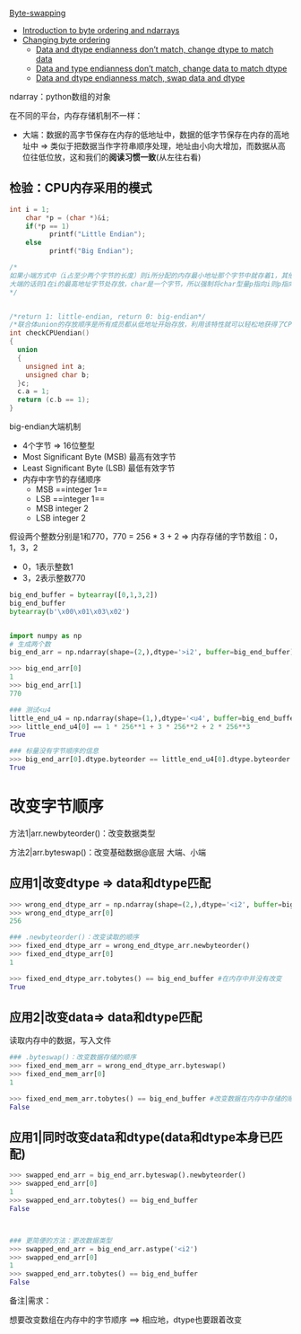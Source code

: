 [Byte-swapping](https://numpy.org/doc/1.19/user/basics.byteswapping.html#)

- [Introduction to byte ordering and ndarrays](https://numpy.org/doc/1.19/user/basics.byteswapping.html#introduction-to-byte-ordering-and-ndarrays)
- [Changing byte ordering](https://numpy.org/doc/1.19/user/basics.byteswapping.html#changing-byte-ordering)
  - [Data and dtype endianness don’t match, change dtype to match data](https://numpy.org/doc/1.19/user/basics.byteswapping.html#data-and-dtype-endianness-don-t-match-change-dtype-to-match-data)
  - [Data and type endianness don’t match, change data to match dtype](https://numpy.org/doc/1.19/user/basics.byteswapping.html#data-and-type-endianness-don-t-match-change-data-to-match-dtype)
  - [Data and dtype endianness match, swap data and dtype](https://numpy.org/doc/1.19/user/basics.byteswapping.html#data-and-dtype-endianness-match-swap-data-and-dtype)



ndarray：python数组的对象

在不同的平台，内存存储机制不一样：

- 大端：数据的高字节保存在内存的低地址中，数据的低字节保存在内存的高地址中 => 类似于把数据当作字符串顺序处理，地址由小向大增加，而数据从高位往低位放，这和我们的**阅读习惯一致**(从左往右看)

## 检验：CPU内存采用的模式

```c
int i = 1;   
    char *p = (char *)&i;   
    if(*p == 1)     
          printf("Little Endian"); 
    else
          printf("Big Endian");

/*
如果小端方式中（i占至少两个字节的长度）则i所分配的内存最小地址那个字节中就存着1，其他字节是0
大端的话则1在i的最高地址字节处存放，char是一个字节，所以强制将char型量p指向i则p指向的一定是i的最低地址，那么就可以判断p中的值是不是1来确定是不是小端
*/


/*return 1: little-endian, return 0: big-endian*/
/*联合体union的存放顺序是所有成员都从低地址开始存放，利用该特性就可以轻松地获得了CPU对内存采用Little-endian还是Big-endian模式读写 */
int checkCPUendian()
{
  union
  {
    unsigned int a;
    unsigned char b; 
  }c;
  c.a = 1;
  return (c.b == 1); 
}
```



big-endian大端机制

- 4个字节 => 16位整型
- Most Significant Byte (MSB) 最高有效字节
- Least Significant Byte (LSB) 最低有效字节
- 内存中字节的存储顺序
  - MSB ==integer 1==
  - LSB ==integer 1==
  - MSB integer 2
  - LSB integer 2

假设两个整数分别是1和770，770 = 256 * 3 + 2 => 内存存储的字节数组：0，1，3，2

- 0，1表示整数1
- 3，2表示整数770

```python
big_end_buffer = bytearray([0,1,3,2])
big_end_buffer
bytearray(b'\x00\x01\x03\x02')


import numpy as np
# 生成两个数
big_end_arr = np.ndarray(shape=(2,),dtype='>i2', buffer=big_end_buffer)#>表示大端，i2'signed 2-byte integer' => 如果是single unsigned 4-byte little-endian integer => <u4

>>> big_end_arr[0]
1
>>> big_end_arr[1]
770

### 测试<u4
little_end_u4 = np.ndarray(shape=(1,),dtype='<u4', buffer=big_end_buffer)
>>> little_end_u4[0] == 1 * 256**1 + 3 * 256**2 + 2 * 256**3
True

### 标量没有字节顺序的信息
>>> big_end_arr[0].dtype.byteorder == little_end_u4[0].dtype.byteorder
True
```



# 改变字节顺序

方法1|arr.newbyteorder()：改变数据类型

方法2|arr.byteswap()：改变基础数据@底层 大端、小端 



## 应用1|改变dtype => data和dtype匹配

```python
>>> wrong_end_dtype_arr = np.ndarray(shape=(2,),dtype='<i2', buffer=big_end_buffer)
>>> wrong_end_dtype_arr[0]
256

### .newbyteorder()：改变读取的顺序
>>> fixed_end_dtype_arr = wrong_end_dtype_arr.newbyteorder()
>>> fixed_end_dtype_arr[0]
1

>>> fixed_end_dtype_arr.tobytes() == big_end_buffer #在内存中并没有改变
True
```



## 应用2|改变data=> data和dtype匹配

读取内存中的数据，写入文件

```python
### .byteswap()：改变数据存储的顺序
>>> fixed_end_mem_arr = wrong_end_dtype_arr.byteswap()
>>> fixed_end_mem_arr[0]
1

>>> fixed_end_mem_arr.tobytes() == big_end_buffer #改变数据在内存中存储的顺序
False
```





## 应用1|同时改变data和dtype(data和dtype本身已匹配)

```python
>>> swapped_end_arr = big_end_arr.byteswap().newbyteorder()
>>> swapped_end_arr[0]
1
>>> swapped_end_arr.tobytes() == big_end_buffer
False



### 更简便的方法：更改数据类型
>>> swapped_end_arr = big_end_arr.astype('<i2')
>>> swapped_end_arr[0]
1
>>> swapped_end_arr.tobytes() == big_end_buffer
False
```

备注|需求：

想要改变数组在内存中的字节顺序 ==> 相应地，dtype也要跟着改变